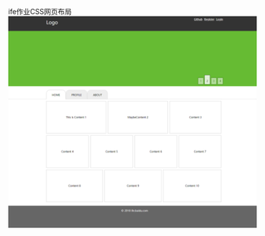 ife作业CSS网页布局
![image](https://github.com/chenwenxiaoshixiong/test/blob/master/ife%E4%BB%BB%E5%8A%A1%E5%9B%BE.png)
